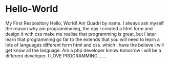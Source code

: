 # Hello-World
My First Respository 
 Hello, World!
   Am Quadri by name. I always ask myself the reason why am programimming, 
   the day i created a html form and design it with css make me realise that programming is great, but i later learn that programming go far
   to the extends that you will need to learn a lots of languages different form html and css. which i have the believe i will get know all the language.
   Am a php developer kmow tomorrow i will be a different developer. 
   I LOVE PROGRAMMING.......
